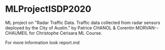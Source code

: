 # MLProjectISDP2020
ML project on "Radar Traffic Data. Traffic data collected from radar sensors deployed by the City of Austin." by Patrice CHANOL &amp; Corentin MORVAN--CHAUMEIL for Christophe Cerisara ML Course.

For more information look report.md